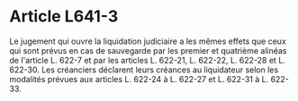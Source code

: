 # Article L641-3

Le jugement qui ouvre la liquidation judiciaire a les mêmes effets que ceux qui sont prévus en cas de sauvegarde par les premier et quatrième alinéas de l'article L. 622-7 et par les articles L. 622-21, L. 622-22, L. 622-28 et L. 622-30.   Les créanciers déclarent leurs créances au liquidateur selon les modalités prévues aux articles L.  622-24 à L. 622-27 et L. 622-31 à L. 622-33.